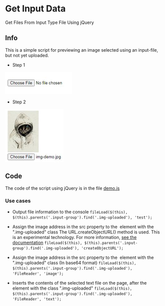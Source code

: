 # Get Input Data
Get Files From Input Type File Using jQuery

## Info

This is a simple script for previewing an image selected using an input-file, but not yet uploaded.

- Step 1

![Step 1](https://github.com/NightCodeProtocol/Get-Input-Data/raw/master/help/step-1.jpg)

- Step 2

![Step 2](https://github.com/NightCodeProtocol/Get-Input-Data/raw/master/help/step-2.jpg)

## Code

The code of the script using jQuery is in the file [demo.js](https://github.com/NightCodeProtocol/Get-Input-Data/blob/main/demo.js)

### Use cases

- Output file information to the console
`fileLoad($(this), $(this).parents('.input-group').find('.img-uploaded'), 'test');`

- Assign the image address in the src property to the <img> element with the ".img-uploaded" class
The URL.createObjectURL() method is used. This is an experimental technology. For more information, [see the documentation](https://developer.mozilla.org/en-US/docs/Web/API/URL/createObjectURL#browser_compatibility)
`fileLoad($(this), $(this).parents('.input-group').find('.img-uploaded'), 'createObjectURL');`

- Assign the image address in the src property to the <img> element with the ".img-uploaded" class
(In base64 format)
`fileLoad($(this), $(this).parents('.input-group').find('.img-uploaded'), 'FileReader', 'image');`

- Inserts the contents of the selected text file on the page, after the element with the class ".img-uploaded"
`fileLoad($(this), $(this).parents('.input-group').find('.img-uploaded'), 'FileReader', 'text');`